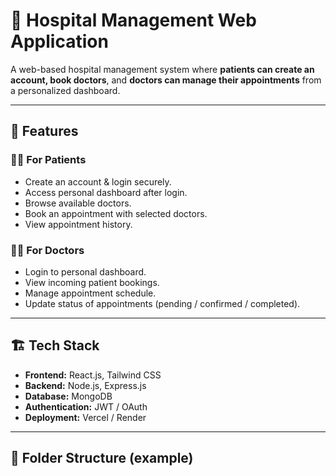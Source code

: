# 🏥 Hospital Management Web Application

A web-based hospital management system where **patients can create an account, book doctors**, and **doctors can manage their appointments** from a personalized dashboard.  

---

## 🚀 Features

### 👩‍⚕️ For Patients
- Create an account & login securely.
- Access personal dashboard after login.
- Browse available doctors.
- Book an appointment with selected doctors.
- View appointment history.

### 🧑‍⚕️ For Doctors
- Login to personal dashboard.
- View incoming patient bookings.
- Manage appointment schedule.
- Update status of appointments (pending / confirmed / completed).

---

## 🏗️ Tech Stack

- **Frontend:** React.js, Tailwind CSS  
- **Backend:** Node.js, Express.js  
- **Database:** MongoDB   
- **Authentication:** JWT / OAuth  
- **Deployment:**  Vercel / Render  

---

## 📂 Folder Structure (example)

